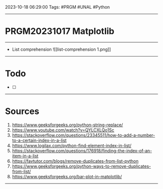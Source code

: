 2023-10-18
06:29:00
Tags: #PRGM #UNAL #Python 
___
# PRGM20231017 Matplotlib
___
* List comprehension
![[list-comprehension 1.png]]
___
# Todo
- [ ] 
___
# Sources
1. https://www.geeksforgeeks.org/python-string-replace/
2. https://www.youtube.com/watch?v=QYLCXLQo1Sc
3. https://stackoverflow.com/questions/23345511/how-to-add-a-number-to-a-certain-index-in-a-list
4. https://www.logilax.com/python-find-element-index-in-list/
5. https://stackoverflow.com/questions/176918/finding-the-index-of-an-item-in-a-list
6. https://favtutor.com/blogs/remove-duplicates-from-list-python
7. https://www.geeksforgeeks.org/python-ways-to-remove-duplicates-from-list/
8. https://www.geeksforgeeks.org/bar-plot-in-matplotlib/
___